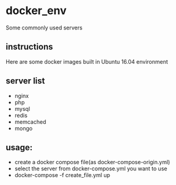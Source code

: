 # docker_env
Some commonly used servers

## instructions
Here are some docker images built in Ubuntu 16.04 environment
## server list
- nginx
- php
- mysql
- redis
- memcached
- mongo

## usage:
- create a docker compose file(as docker-compose-origin.yml)
- select the server from docker-compose.yml you want to use
- docker-compose -f create_file.yml up